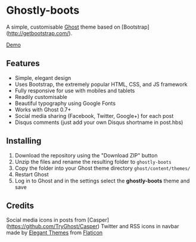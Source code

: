 # Ghostly-boots
A simple, customisable [Ghost](https://ghost.org/) theme based on [Bootstrap] (http://getbootstrap.com/).

 [Demo](https://cybersecml.com/)

## Features

* Simple, elegant design
* Uses Bootstrap, the extremely popular HTML, CSS, and JS framework
* Fully responsive for use with mobiles and tablets
* Readily customisable
* Beautiful typography using Google Fonts
* Works with Ghost 0.7+
* Social media sharing (Facebook, Twitter, Google+) for each post
* Disqus comments (just add your own Disqus shortname in post.hbs)

## Installing

1. Download the repository using the "Download ZIP" button
2. Unzip the files and rename the resulting folder to `ghostly-boots`
3. Copy the folder into your Ghost theme directory `ghost/content/themes/`
4. Restart Ghost
5. Log in to Ghost and in the settings select the **ghostly-boots** theme and save

## Credits

Social media icons in posts from [Casper] (https://github.com/TryGhost/Casper)
Twitter and RSS icons in navbar made by [Elegant Themes](http://www.elegantthemes.com) from [Flaticon](http://www.flaticon.com)
